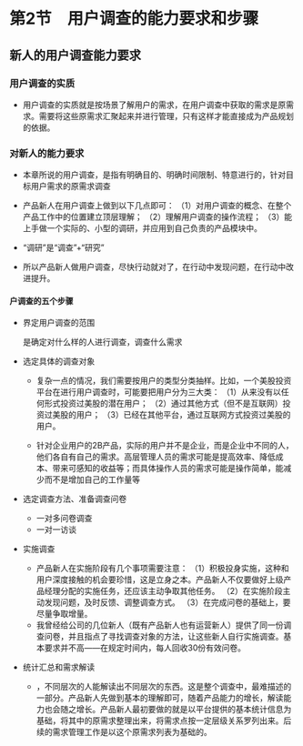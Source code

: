 # 第2节　用户调查的能力要求和步骤

## 新人的用户调查能力要求

### 用户调查的实质

* 用户调查的实质就是按场景了解用户的需求，在用户调查中获取的需求是原需求。需要将这些原需求汇聚起来并进行管理，只有这样才能直接成为产品规划的依据。

### 对新人的能力要求

* 本章所说的用户调查，是指有明确目的、明确时间限制、特意进行的，针对目标用户需求的原需求调查

* 产品新人在用户调查上做到以下几点即可：
  （1）对用户调查的概念、在整个产品工作中的位置建立顶层理解；
  （2）理解用户调查的操作流程；
  （3）能上手做一个实际的、小型的调研，并应用到自己负责的产品模块中。
* “调研”是“调查”+“研究”
* 所以产品新人做用户调查，尽快行动就对了，在行动中发现问题，在行动中改进提升。

#### 户调查的五个步骤

* 界定用户调查的范围

  是确定对什么样的人进行调查，调查什么需求

* 选定具体的调查对象

  * 复杂一点的情况，我们需要按用户的类型分类抽样。比如，一个美股投资平台在进行用户调查时，可能要把用户分为三大类：
    （1）从来没有以任何形式投资过美股的潜在用户；
    （2）通过其他方式（但不是互联网）投资过美股的用户；
    （3）已经在其他平台，通过互联网方式投资过美股的用户。

  * 针对企业用户的2B产品，实际的用户并不是企业，而是企业中不同的人，他们各自有自己的需求。高层管理人员的需求可能是提高效率、降低成本、带来可感知的收益等；而具体操作人员的需求可能是操作简单，能减少而不是增加自己的工作量等

* 选定调查方法、准备调查问卷

  * 一对多问卷调查
  * 一对一访谈

* 实施调查

  * 产品新人在实施阶段有几个事项需要注意：
    （1）积极投身实施，这种和用户深度接触的机会要珍惜，这是立身之本。产品新人不仅要做好上级产品经理分配的实施任务，还应该主动争取其他任务。
    （2）在实施阶段主动发现问题，及时反馈、调整调查方式。
    （3）在完成问卷的基础上，要尽量争取增量。
  * 我曾经给公司的几位新人（既有产品新人也有运营新人）提供了同一份调查问卷，并且指点了寻找调查对象的方法，让这些新人自行实施调查。基本要求并不高——在规定时间内，每人回收30份有效问卷。

* 统计汇总和需求解读

  * ，不同层次的人能解读出不同层次的东西。这是整个调查中，最难描述的一部分。产品新人先做到基本的理解即可，随着产品能力的增长，解读能力也会随之增长。产品新人最初要做的就是以平台提供的基本统计信息为基础，将其中的原需求整理出来，将需求点按一定层级关系罗列出来。后续的需求管理工作是以这个原需求列表为基础的。

